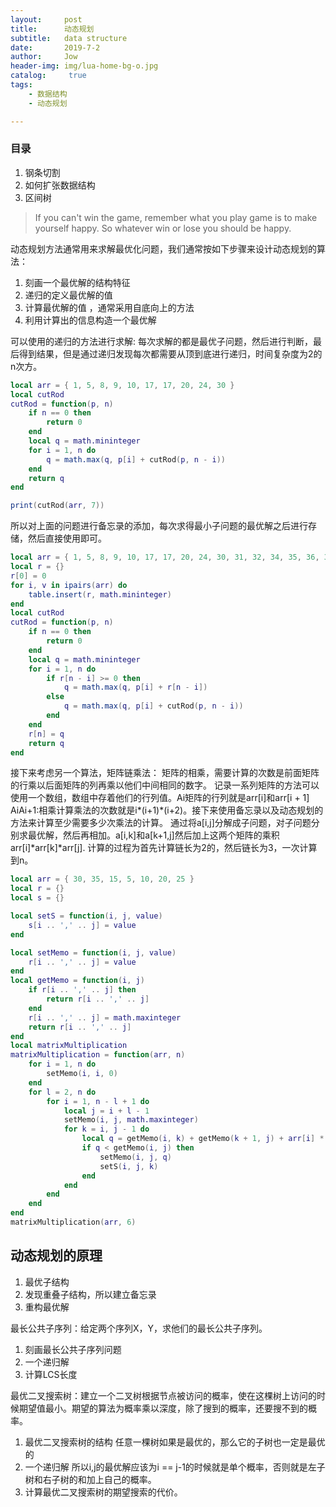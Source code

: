 ```yaml
---
layout:     post
title:      动态规划
subtitle:   data structure
date:       2019-7-2
author:     Jow
header-img: img/lua-home-bg-o.jpg
catalog: 	 true 
tags:
    - 数据结构
    - 动态规划

---
```


### 目录
1. 钢条切割
2. 如何扩张数据结构
3. 区间树


> If you can't win the game, remember what you play game is to make yourself happy. So whatever win or lose you should be happy.


动态规划方法通常用来求解最优化问题，我们通常按如下步骤来设计动态规划的算法：
1. 刻画一个最优解的结构特征
2. 递归的定义最优解的值
3. 计算最优解的值 ，通常采用自底向上的方法
4. 利用计算出的信息构造一个最优解

可以使用的递归的方法进行求解:
每次求解的都是最优子问题，然后进行判断，最后得到结果，但是通过递归发现每次都需要从顶到底进行递归，时间复杂度为2的n次方。
```lua
local arr = { 1, 5, 8, 9, 10, 17, 17, 20, 24, 30 }
local cutRod
cutRod = function(p, n)
    if n == 0 then
        return 0
    end
    local q = math.mininteger
    for i = 1, n do
        q = math.max(q, p[i] + cutRod(p, n - i))
    end
    return q
end

print(cutRod(arr, 7))
```

所以对上面的问题进行备忘录的添加，每次求得最小子问题的最优解之后进行存储，然后直接使用即可。

```lua
local arr = { 1, 5, 8, 9, 10, 17, 17, 20, 24, 30, 31, 32, 34, 35, 36, 37, 38, 39, 40, 41, 42, 43 }
local r = {}
r[0] = 0
for i, v in ipairs(arr) do
    table.insert(r, math.mininteger)
end
local cutRod
cutRod = function(p, n)
    if n == 0 then
        return 0
    end
    local q = math.mininteger
    for i = 1, n do
        if r[n - i] >= 0 then
            q = math.max(q, p[i] + r[n - i])
        else
            q = math.max(q, p[i] + cutRod(p, n - i))
        end
    end
    r[n] = q
    return q
end
```

接下来考虑另一个算法，矩阵链乘法：
矩阵的相乘，需要计算的次数是前面矩阵的行乘以后面矩阵的列再乘以他们中间相同的数字。
记录一系列矩阵的方法可以使用一个数组，数组中存着他们的行列值。Ai矩阵的行列就是arr[i]和arr[i + 1]
AiAi+1:相乘计算乘法的次数就是i*(i+1)*(i+2)。接下来使用备忘录以及动态规划的方法来计算至少需要多少次乘法的计算。
通过将a[i,j]分解成子问题，对子问题分别求最优解，然后再相加。a[i,k]和a[k+1,j]然后加上这两个矩阵的乘积arr[i]*arr[k]*arr[j].
计算的过程为首先计算链长为2的，然后链长为3，一次计算到n。
```lua
local arr = { 30, 35, 15, 5, 10, 20, 25 }
local r = {}
local s = {}

local setS = function(i, j, value)
    s[i .. ',' .. j] = value
end

local setMemo = function(i, j, value)
    r[i .. ',' .. j] = value
end
local getMemo = function(i, j)
    if r[i .. ',' .. j] then
        return r[i .. ',' .. j]
    end
    r[i .. ',' .. j] = math.maxinteger
    return r[i .. ',' .. j]
end
local matrixMultiplication
matrixMultiplication = function(arr, n)
    for i = 1, n do
        setMemo(i, i, 0)
    end
    for l = 2, n do
        for i = 1, n - l + 1 do
            local j = i + l - 1
            setMemo(i, j, math.maxinteger)
            for k = i, j - 1 do
                local q = getMemo(i, k) + getMemo(k + 1, j) + arr[i] * arr[k + 1] * arr[j + 1]
                if q < getMemo(i, j) then
                    setMemo(i, j, q)
                    setS(i, j, k)
                end
            end
        end
    end
end
matrixMultiplication(arr, 6)
```

## 动态规划的原理
1. 最优子结构
2. 发现重叠子结构，所以建立备忘录
3. 重构最优解

最长公共子序列：给定两个序列X，Y，求他们的最长公共子序列。
1. 刻画最长公共子序列问题
2. 一个递归解
3. 计算LCS长度

最优二叉搜索树：建立一个二叉树根据节点被访问的概率，使在这棵树上访问的时候期望值最小。期望的算法为概率乘以深度，除了搜到的概率，还要搜不到的概率。
1. 最优二叉搜索树的结构
任意一棵树如果是最优的，那么它的子树也一定是最优的
2. 一个递归解
所以i,j的最优解应该为i == j-1的时候就是单个概率，否则就是左子树和右子树的和加上自己的概率。
3. 计算最优二叉搜索树的期望搜索的代价。